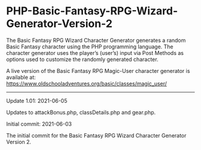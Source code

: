 # PHP-Basic-Fantasy-RPG-Wizard-Generator-Version-2
The Basic Fantasy RPG Wizard Character Generator generates a random Basic Fantasy character using the PHP programming language. The character generator uses the player’s (user’s) input via Post Methods as options used to customize the randomly generated character.

A live version of the Basic Fantasy RPG Magic-User character generator is available at: https://www.oldschooladventures.org/basic/classes/magic_user/

---------------



Update 1.01: 2021-06-05

Updates to attackBonus.php, classDetails.php and gear.php.



Initial commit: 2021-06-03

The initial commit for the Basic Fantasy RPG Wizard Character Generator Version 2.
